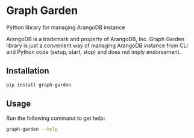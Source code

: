 # Graph Garden
Python library for managing ArangoDB instance

ArangoDB is a trademark and property of ArangoDB, Inc. Graph Garden library is just a convenient way of managing ArangoDB instance from CLI and Python code (setup, start, stop) and does not imply endorsement.

## Installation

```bash
pip install graph-garden
```

## Usage

Run the following command to get help:

```bash
graph-garden --help
```
